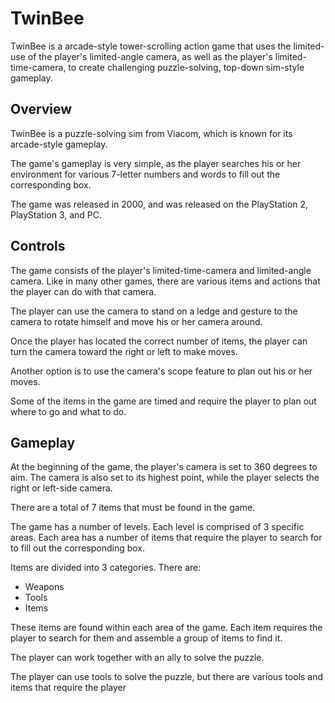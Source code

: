 # TwinBee

TwinBee is a arcade-style tower-scrolling action game that uses the limited-use of the player's limited-angle camera, as well as the player's limited-time-camera, to create challenging puzzle-solving, top-down sim-style gameplay.

## Overview

TwinBee is a puzzle-solving sim from Viacom, which is known for its arcade-style gameplay.

The game's gameplay is very simple, as the player searches his or her environment for various 7-letter numbers and words to fill out the corresponding box.

The game was released in 2000, and was released on the PlayStation 2, PlayStation 3, and PC.

## Controls

The game consists of the player's limited-time-camera and limited-angle camera. Like in many other games, there are various items and actions that the player can do with that camera.

The player can use the camera to stand on a ledge and gesture to the camera to rotate himself and move his or her camera around.

Once the player has located the correct number of items, the player can turn the camera toward the right or left to make moves.

Another option is to use the camera's scope feature to plan out his or her moves.

Some of the items in the game are timed and require the player to plan out where to go and what to do.

## Gameplay

At the beginning of the game, the player's camera is set to 360 degrees to aim. The camera is also set to its highest point, while the player selects the right or left-side camera.

There are a total of 7 items that must be found in the game.

The game has a number of levels. Each level is comprised of 3 specific areas. Each area has a number of items that require the player to search for to fill out the corresponding box.

Items are divided into 3 categories. There are:

*   Weapons
*   Tools
*   Items

These items are found within each area of the game. Each item requires the player to search for them and assemble a group of items to find it.

The player can work together with an ally to solve the puzzle.

The player can use tools to solve the puzzle, but there are various tools and items that require the player